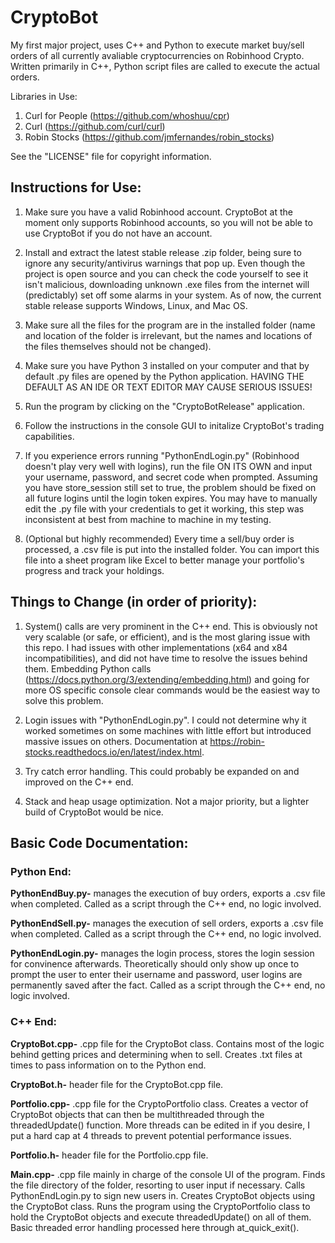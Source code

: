 # CryptoBot


My first major project, uses C++ and Python to execute market buy/sell orders of all currently avaliable cryptocurrencies on Robinhood Crypto. Written primarily in C++, Python script files are called to execute the actual orders.

Libraries in Use:
1. Curl for People (https://github.com/whoshuu/cpr)
2. Curl (https://github.com/curl/curl)
3. Robin Stocks (https://github.com/jmfernandes/robin_stocks)

See the "LICENSE" file for copyright information.


## Instructions for Use:

1. Make sure you have a valid Robinhood account. CryptoBot at the moment only supports Robinhood accounts, so you will not be able to use CryptoBot if you do not have an account.

1. Install and extract the latest stable release .zip folder, being sure to ignore any security/antivirus warnings that pop up. Even though the project is open source and you can check the code yourself to see it isn't malicious, downloading unknown .exe files from the internet will (predictably) set off some alarms in your system. As of now, the current stable release supports Windows, Linux, and Mac OS.

2. Make sure all the files for the program are in the installed folder (name and location of the folder is irrelevant, but the names and locations of the files themselves should not be changed).

2. Make sure you have Python 3 installed on your computer and that by default .py files are opened by the Python application. HAVING THE DEFAULT AS
   AN IDE OR TEXT EDITOR MAY CAUSE SERIOUS ISSUES!
   
3. Run the program by clicking on the "CryptoBotRelease" application.

4. Follow the instructions in the console GUI to initalize CryptoBot's trading capabilities.

5. If you experience errors running "PythonEndLogin.py" (Robinhood doesn't play very well with logins), run the file ON ITS OWN
   and input your username, password, and secret code when prompted. Assuming you have store_session still set to true, the problem
   should be fixed on all future logins until the login token expires. You may have to manually edit the .py file with your credentials to get it working, this step was inconsistent at best from machine to machine in my testing.

6. (Optional but highly recommended) Every time a sell/buy order is processed, a .csv file is put into the installed folder. You can import this file
    into a sheet program like Excel to better manage your portfolio's progress and track your holdings.

## Things to Change (in order of priority):

1. System() calls are very prominent in the C++ end. This is obviously not very scalable (or safe, or efficient), and is the most glaring issue with this repo. I had issues with other implementations (x64 and x84 incompatibilities), and did not have time to resolve the issues behind them.
   Embedding Python calls (https://docs.python.org/3/extending/embedding.html) and going for more OS specific console clear commands would be the easiest way to solve this problem.

2. Login issues with "PythonEndLogin.py". I could not determine why it worked sometimes on some machines with little effort but introduced massive
   issues on others. Documentation at https://robin-stocks.readthedocs.io/en/latest/index.html.

3. Try catch error handling. This could probably be expanded on and improved on the C++ end.

4. Stack and heap usage optimization. Not a major priority, but a lighter build of CryptoBot would be nice.

## Basic Code Documentation:

### Python End:

**PythonEndBuy.py-** manages the execution of buy orders, exports a .csv file when completed.
		 Called as a script through the C++ end, no logic involved.

**PythonEndSell.py-** manages the execution of sell orders, exports a .csv file when completed.
		  Called as a script through the C++ end, no logic involved.

**PythonEndLogin.py-** manages the login process, stores the login session for convinence afterwards. Theoretically should only show up once to prompt the user to enter their username and password, user logins are permanently saved after the fact. Called as a script through the C++ end, no logic involved.



### C++ End:

**CryptoBot.cpp-** .cpp file for the CryptoBot class. Contains most of the logic behind getting prices
		and determining when to sell. Creates .txt files at times to pass information
		on to the Python end.

**CryptoBot.h-** header file for the CryptoBot.cpp file.

**Portfolio.cpp-** .cpp file for the CryptoPortfolio class. Creates a vector of CryptoBot objects that can then be
 		multithreaded through the threadedUpdate() function. More threads can be edited in if you desire, I put a hard
		cap at 4 threads to prevent potential performance issues.

**Portfolio.h-** header file for the Portfolio.cpp file.

**Main.cpp-** .cpp file mainly in charge of the console UI of the program. Finds the file directory of the folder, resorting to user input if necessary. Calls PythonEndLogin.py to sign new users in. Creates CryptoBot objects using the CryptoBot class. Runs the program using the CryptoPortfolio class to hold the CryptoBot objects and execute threadedUpdate() on all of them. Basic threaded error handling processed here through at_quick_exit().


